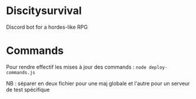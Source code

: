 # Discitysurvival
Discord bot for a hordes-like RPG


# Commands 
Pour rendre effectif les mises à jour des commands : 
``` node deploy-commands.js ``` 

NB : séparer en deux fichier pour une maj globale et l'autre pour un serveur de test spécifique 